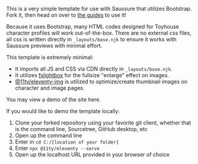 This is a very simple template for use with Saussure that utilizes Bootstrap. Fork it, then head on over to [the guides](https://github.com/perappu/saussure/wiki/1.-Setup-Guide-%E2%80%90-Beginner) to use it!

Because it uses Bootstrap, many HTML codes designed for Toyhouse character profiles will work out-of-the-box. There are no external css files, all css is written directly in `_layouts/base.njk` to ensure it works with Saussure previews with minimal effort.

This template is extremely minimal: 

- It imports all JS and CSS via CDN directly in `_layouts/base.njk`.
- It utilizes [fslightbox](https://fslightbox.com) for the fullsize "enlarge" effect on images.
- [@11ty/eleventy-img](https://www.11ty.dev/docs/plugins/image/) is utilized to optimize/create thumbnail images on character and image pages.

You may view a demo of the site here.

If you would like to demo the template locally:
1. Clone your forked repository using your favorite git client, whether that is the command line, Sourcetree, GitHub desktop, etc
2. Open up the command line
3. Enter in `cd C:/[location of your folder]`
4. Enter `npx @11ty/eleventy --serve`
5. Open up the localhost URL provided in your browser of choice

